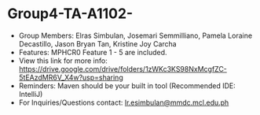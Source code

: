# Group4-TA-A1102-
- Group Members: Elras Simbulan, Josemari Semmilliano, Pamela Loraine Decastillo, Jason Bryan Tan, Kristine Joy Carcha
- Features: MPHCR0 Feature 1 - 5 are included.
- View this link for more info: https://drive.google.com/drive/folders/1zWKc3KS98NxMcgfZC-5tEAzdMR6V_X4w?usp=sharing
- Reminders: Maven should be your built in tool (Recommended IDE: IntelliJ)
- For Inquiries/Questions contact: lr.esimbulan@mmdc.mcl.edu.ph
